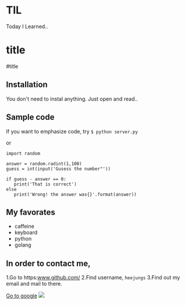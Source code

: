 # TIL
Today I Learned..

<h1>title</h1>

#title

## Installation

You don't need to instal anything.
Just open and read..

## Sample code

If you want to emphasize code, try `$ python server.py`

or 

```
import random

answer = random.radint(1,100)
guess = int(input('Gusess the number"'))

if guess - answer == 0:
   print('That is correct')
else
   print('Wrong! the answer was{}'.format(answer))
```

## My favorates

- caffeine
- keyboard
- python
- golang

## In order to contact me, 

1.Go to https:www.github.com/
2.Find username, `heejungs`
3.Find out my email and mail to there.

[Go to google](https://www.google.com/)
![](https://avatars.githubusercontent.com/u/77425963?s=460&v=4)

